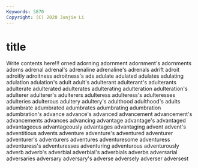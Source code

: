 ```yaml
---
Keywords: 5870
Copyright: (C) 2020 Junjie Li
---
```


# title

Write contents here!!!
orned 
adorning 
adornment 
adornment's 
adornments 
adorns 
adrenal 
adrenal's
adrenaline 
adrenaline's 
adrenals 
adrift 
adroit 
adroitly 
adroitness 
adroitness's 
ads 
adulate
adulated 
adulates 
adulating 
adulation 
adulation's 
adult 
adult's 
adulterant 
adulterant's 
adulterants
adulterate 
adulterated 
adulterates 
adulterating 
adulteration 
adulteration's 
adulterer 
adulterer's 
adulterers 
adulteress
adulteress's 
adulteresses 
adulteries 
adulterous 
adultery 
adultery's 
adulthood 
adulthood's 
adults 
adumbrate
adumbrated 
adumbrates 
adumbrating 
adumbration 
adumbration's 
advance 
advance's 
advanced 
advancement 
advancement's
advancements 
advances 
advancing 
advantage 
advantage's 
advantaged 
advantageous 
advantageously 
advantages 
advantaging
advent 
advent's 
adventitious 
advents 
adventure 
adventure's 
adventured 
adventurer 
adventurer's 
adventurers
adventures 
adventuresome 
adventuress 
adventuress's 
adventuresses 
adventuring 
adventurous 
adventurously 
adverb 
adverb's
adverbial 
adverbial's 
adverbials 
adverbs 
adversarial 
adversaries 
adversary 
adversary's 
adverse 
adversely
adverser 
adversest 
